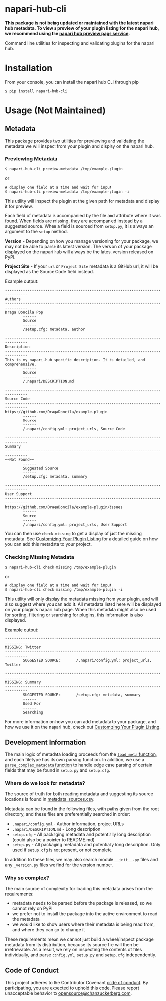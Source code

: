 # napari-hub-cli

**This package is not being updated or maintained with the latest napari hub metadata. To view a preview of your plugin listing for the napari hub, we recommend using the [napari hub preview page service](https://github.com/chanzuckerberg/napari-hub/blob/main/docs/setting-up-preview.md).**

Command line utilities for inspecting and validating plugins for the napari hub.

# Installation

From your console, you can install the napari hub CLI through pip

```
$ pip install napari-hub-cli
```

# Usage (**Not Maintained**)

## Metadata

This package provides two utilities for previewing and validating the metadata we 
will inspect from your plugin and display on the napari hub. 

### Previewing Metadata

```
$ napari-hub-cli preview-metadata /tmp/example-plugin
```

or

```
# display one field at a time and wait for input
$ napari-hub-cli preview-metadata /tmp/example-plugin -i
```

This utility will inspect the plugin at the given path for metadata and display it for preview.

Each field of metadata is accompanied by the file and attribute where it was found.
When fields are missing, they are accompanied instead by a suggested source.
When a field is sourced from `setup.py`, it is always an argument to the `setup` method.

**Version** - Depending on how you manage versioning for your package, we may not be able to
parse its latest version. The version of your package displayed on
the napari hub will always be the latest version released on PyPI.

**Project Site** - If your `url` or `Project Site` metadata is a GitHub url, 
it will be displayed as the Source Code field instead.

Example output:

```
--------------------------------------------------------------------------------
Authors
--------------------------------------------------------------------------------
Draga Doncila Pop
        ------
        Source
        ------
        /setup.cfg: metadata, author

--------------------------------------------------------------------------------
Description
--------------------------------------------------------------------------------
This is my napari-hub specific description. It is detailed, and comprehensive.
        ------
        Source
        ------
        /.napari/DESCRIPTION.md

--------------------------------------------------------------------------------
Source Code
--------------------------------------------------------------------------------
https://github.com/DragaDoncila/example-plugin
        ------
        Source
        ------
        /.napari/config.yml: project_urls, Source Code

--------------------------------------------------------------------------------
Summary
--------------------------------------------------------------------------------
~~Not Found~~
        ------
        Suggested Source
        ------
        /setup.cfg: metadata, summary

--------------------------------------------------------------------------------
User Support
--------------------------------------------------------------------------------
https://github.com/DragaDoncila/example-plugin/issues
        ------
        Source
        ------
        /.napari/config.yml: project_urls, User Support
```

You can then use `check-missing` to get a display of just the missing metadata. 
See [Customizing Your Plugin Listing](https://github.com/chanzuckerberg/napari-hub/blob/main/docs/customizing-plugin-listing.md) for a detailed guide on how you can add this metadata
to your project.

### Checking Missing Metadata

```
$ napari-hub-cli check-missing /tmp/example-plugin
```
or
```
# display one field at a time and wait for input
$ napari-hub-cli check-missing /tmp/example-plugin -i
```

This utility will only display the metadata missing from your plugin, and will also suggest where you can add it.
All metadata listed here will be displayed on your plugin's napari hub page. When this metadata might also be used
for sorting, filtering or searching for plugins, this information is also displayed.

Example output:

```
--------------------------------------------------------------------------------
MISSING: Twitter
--------------------------------------------------------------------------------
        SUGGESTED SOURCE:       /.napari/config.yml: project_urls, Twitter

--------------------------------------------------------------------------------
MISSING: Summary
--------------------------------------------------------------------------------
        SUGGESTED SOURCE:       /setup.cfg: metadata, summary
        ------
        Used For
        ------
        Searching

```

For more information on how you can add metadata to your package, and how we use it on the napari hub, check out [Customizing Your Plugin Listing](https://github.com/chanzuckerberg/napari-hub/blob/main/docs/customizing-plugin-listing.md).

## Development Information

The main logic of metadata loading proceeds from the [`load_meta` function](https://github.com/chanzuckerberg/napari-hub-cli/blob/602811b19b11543179d5e22410759be2b305b0b6/napari_hub_cli/napari_hub_cli.py#L34), and each filetype has its own parsing
function. In addition, we use a [`parse_complex_metadata` function](https://github.com/chanzuckerberg/napari-hub-cli/blob/main/napari_hub_cli/napari_hub_cli.py#L137) to handle edge case parsing of certain fields that
may be found in `setup.py` and `setup.cfg`.

### Where do we look for metadata?

The source of truth for both reading metadata and suggesting its source locations is found in [metadata_sources.csv](https://github.com/chanzuckerberg/napari-hub-cli/blob/main/napari_hub_cli/resources/metadata_sources.csv).

Metadata can be found in the following files, with paths given from the root directory, 
and these files are preferentially searched in order:
- `.napari/config.yml`
        - Author information, project URLs
- `.napari/DESCRIPTION.md`
        - Long description
- `setup.cfg`
        - All packaging metadata and potentially long description (could also be a pointer to README.md)
- `setup.py`
        - All packaging metadata and potentially long description. Only used if `setup.cfg` is not present, or not complete.

In addition to these files, we may also search module `__init__.py` files and any `_version.py` files we find for the version number.

### Why so complex?

The main source of complexity for loading this metadata arises from the requirements:
- metadata needs to be parsed before the package is released, so we cannot rely on PyPI
- we prefer not to install the package into the active environment to read the metadata
- we would like to show users where their metadata is being read from, and where they can go to change it

These requirements mean we cannot just build a wheel/inspect package metadata from its distribution,
because its source file will then be irretrievable. As a result, we rely on inspecting
the contents of files individually, and parse `config.yml`, `setup.py` and `setup.cfg` independently.

## Code of Conduct

This project adheres to the Contributor Covenant [code of conduct](https://github.com/chanzuckerberg/.github/blob/master/CODE_OF_CONDUCT.md). By participating, you are expected to uphold this code. Please report unacceptable behavior to [opensource@chanzuckerberg.com](mailto:opensource@chanzuckerberg.com).
